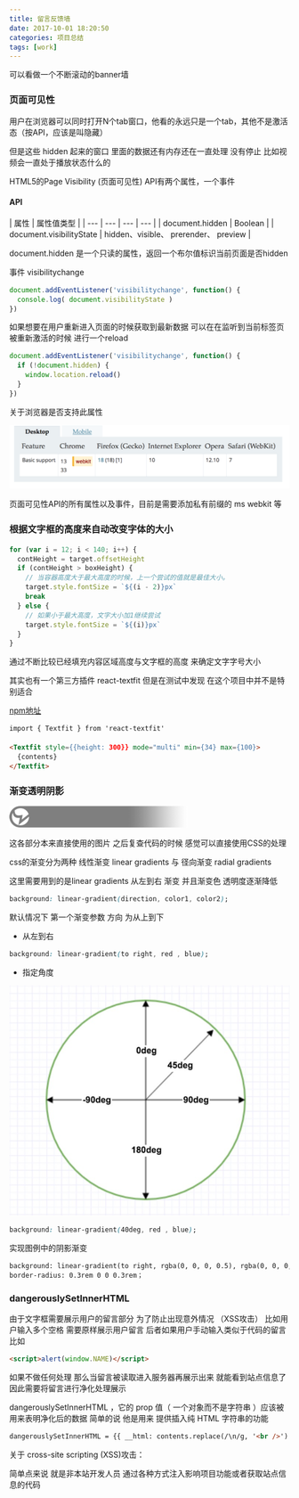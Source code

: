 ```yaml
---
title: 留言反馈墙
date: 2017-10-01 18:20:50
categories: 项目总结
tags: [work]
---
```


可以看做一个不断滚动的banner墙

### 页面可见性

用户在浏览器可以同时打开N个tab窗口，他看的永远只是一个tab，其他不是激活态（按API，应该是叫隐藏）

<!-- more -->

但是这些 hidden 起来的窗口 里面的数据还有内存还在一直处理 没有停止 比如视频会一直处于播放状态什么的

HTML5的Page Visibility (页面可见性) API有两个属性，一个事件

#### API

| 属性 | 属性值类型  |
| --- | --- | --- | --- |
| document.hidden | Boolean |
| document.visibilityState | hidden、visible、 prerender、 preview |

document.hidden 是一个只读的属性，返回一个布尔值标识当前页面是否hidden


事件  visibilitychange

```javascript
document.addEventListener('visibilitychange', function() {
  console.log( document.visibilityState )
})
```

如果想要在用户重新进入页面的时候获取到最新数据  可以在在监听到当前标签页被重新激活的时候 进行一个reload

```javascript
document.addEventListener('visibilitychange', function() {
  if (!document.hidden) {
    window.location.reload()
  }
})
```

关于浏览器是否支持此属性

![hidden](/img/feedback/hidden.png)

页面可见性API的所有属性以及事件，目前是需要添加私有前缀的 ms webkit 等


### 根据文字框的高度来自动改变字体的大小

```javascript
for (var i = 12; i < 140; i++) {
  contHeight = target.offsetHeight
  if (contHeight > boxHeight) {
    // 当容器高度大于最大高度的时候，上一个尝试的值就是最佳大小。
    target.style.fontSize = `${(i - 2)}px`
    break
  } else {
    // 如果小于最大高度，文字大小加1继续尝试
    target.style.fontSize = `${(i)}px`
  }
}
```

通过不断比较已经填充内容区域高度与文字框的高度 来确定文字字号大小


其实也有一个第三方插件 react-textfit 但是在测试中发现 在这个项目中并不是特别适合

[npm地址](https://www.npmjs.com/package/react-textfit)

```html
import { Textfit } from 'react-textfit'

<Textfit style={{height: 300}} mode="multi" min={34} max={100}>
  {contents}
</Textfit>
```

### 渐变透明阴影

![bgshadow](/img/feedback/version.png)

这各部分本来直接使用的图片 之后复查代码的时候 感觉可以直接使用CSS的处理

css的渐变分为两种  线性渐变 linear gradients 与 径向渐变 radial gradients

这里需要用到的是linear gradients  从左到右 渐变 并且渐变色 透明度逐渐降低

```css
background: linear-gradient(direction, color1, color2);
```

默认情况下 第一个渐变参数 方向 为从上到下

* 从左到右

```css
background: linear-gradient(to right, red , blue);
```

* 指定角度

![angle](/img/feedback/angle.png)

```css
background: linear-gradient(40deg, red , blue);
```

实现图例中的阴影渐变

```html
background: linear-gradient(to right, rgba(0, 0, 0, 0.5), rgba(0, 0, 0, 0));
border-radius: 0.3rem 0 0 0.3rem；
```

### dangerouslySetInnerHTML

由于文字框需要展示用户的留言部分 为了防止出现意外情况 （XSS攻击） 比如用户输入多个空格  需要原样展示用户留言 后者如果用户手动输入类似于代码的留言 比如

```html
<script>alert(window.NAME)</script>
```

如果不做任何处理 那么当留言被读取进入服务器再展示出来 就能看到站点信息了 因此需要将留言进行净化处理展示

dangerouslySetInnerHTML ，它的 prop 值（ 一个对象而不是字符串 ）应该被用来表明净化后的数据 简单的说 他是用来 提供插入纯 HTML 字符串的功能

```html
dangerouslySetInnerHTML = {{ __html: contents.replace(/\n/g, '<br />') }}
```

关于 cross-site scripting (XSS)攻击：

简单点来说 就是非本站开发人员 通过各种方式注入影响项目功能或者获取站点信息的代码
